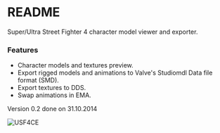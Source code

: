 # README #

Super/Ultra Street Fighter 4 character model viewer and exporter.

### Features ###

* Character models and textures preview.
* Export rigged models and animations to Valve's Studiomdl Data file format (SMD).
* Export textures to DDS.
* Swap animations in EMA.

Version 0.2 done on 31.10.2014

![USF4CE](https://i.imgur.com/Hf0N6ux.png)